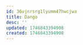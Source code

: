```yaml
---
id: 36vjnrsrg1lyumm47hwcjwa
title: Dango
desc: ''
updated: 1746843394908
created: 1746843394908
---
```

